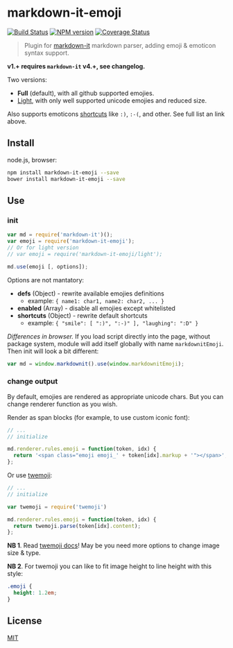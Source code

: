 # markdown-it-emoji

[![Build Status](https://img.shields.io/travis/markdown-it/markdown-it-emoji/master.svg?style=flat)](https://travis-ci.org/markdown-it/markdown-it-emoji)
[![NPM version](https://img.shields.io/npm/v/markdown-it-emoji.svg?style=flat)](https://www.npmjs.org/package/markdown-it-emoji)
[![Coverage Status](https://coveralls.io/repos/markdown-it/markdown-it-emoji/badge.svg?branch=master&service=github)](https://coveralls.io/github/markdown-it/markdown-it-emoji?branch=master)

> Plugin for [markdown-it](https://github.com/markdown-it/markdown-it) markdown parser, adding emoji & emoticon syntax support.

__v1.+ requires `markdown-it` v4.+, see changelog.__

Two versions:

- __Full__ (default), with all github supported emojies.
- [Light](https://github.com/markdown-it/markdown-it-emoji/blob/master/lib/data/light.json), with only well supported unicode emojies and reduced size.

Also supports emoticons [shortcuts](https://github.com/markdown-it/markdown-it-emoji/blob/master/lib/data/shortcuts.js) like `:)`, `:-(`, and other. See full list an link above.


## Install

node.js, browser:

```bash
npm install markdown-it-emoji --save
bower install markdown-it-emoji --save
```

## Use

### init

```js
var md = require('markdown-it')();
var emoji = require('markdown-it-emoji');
// Or for light version
// var emoji = require('markdown-it-emoji/light');

md.use(emoji [, options]);
```

Options are not mantatory:

- __defs__ (Object) - rewrite available emojies definitions
  - example: `{ name1: char1, name2: char2, ... }`
- __enabled__ (Array) - disable all emojies except whitelisted
- __shortcuts__ (Object) - rewrite default shortcuts
  - example: `{ "smile": [ ":)", ":-)" ], "laughing": ":D" }`

_Differences in browser._ If you load script directly into the page, without
package system, module will add itself globally with name `markdownitEmoji`.
Then init will look a bit different:

```js
var md = window.markdownit().use(window.markdownitEmoji);
```


### change output

By default, emojies are rendered as appropriate unicode chars. But you can change
renderer function as you wish.

Render as span blocks (for example, to use custom iconic font):

```js
// ...
// initialize

md.renderer.rules.emoji = function(token, idx) {
  return '<span class="emoji emoji_' + token[idx].markup + '"></span>';
};
```

Or use [twemoji](https://github.com/twitter/twemoji):

```js
// ...
// initialize

var twemoji = require('twemoji')

md.renderer.rules.emoji = function(token, idx) {
  return twemoji.parse(token[idx].content);
};
```

__NB 1__. Read [twemoji docs](https://github.com/twitter/twemoji#string-parsing)!
May be you need more options to change image size & type.

__NB 2__. For twemoji you can like to fit image height to line height with this
style:

```css
.emoji {
  height: 1.2em;
}
```

## License

[MIT](https://github.com/markdown-it/markdown-it-emoji/blob/master/LICENSE)

